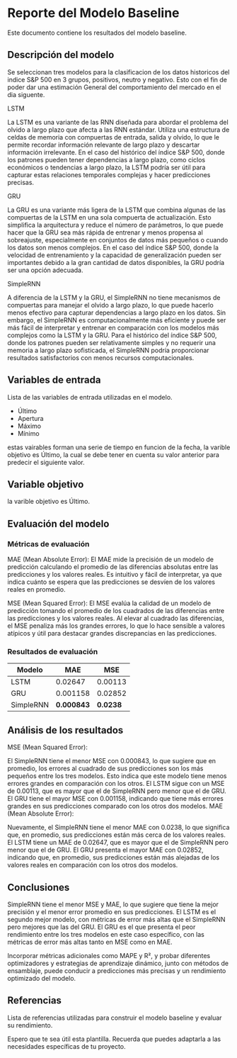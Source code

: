 # Reporte del Modelo Baseline

Este documento contiene los resultados del modelo baseline.

## Descripción del modelo

Se seleccionan tres modelos para la clasificacion de los datos historicos del indice S&P 500 en 3 grupos, positivos, neutro y negativo. Esto con el fin de poder dar una estimación General del comportamiento del mercado en el dia siguente.

LSTM

La LSTM es una variante de las RNN diseñada para abordar el problema del olvido a largo plazo que afecta a las RNN estándar. Utiliza una estructura de celdas de memoria con compuertas de entrada, salida y olvido, lo que le permite recordar información relevante de largo plazo y descartar información irrelevante. En el caso del histórico del índice S&P 500, donde los patrones pueden tener dependencias a largo plazo, como ciclos económicos o tendencias a largo plazo, la LSTM podría ser útil para capturar estas relaciones temporales complejas y hacer predicciones precisas.

GRU

La GRU es una variante más ligera de la LSTM que combina algunas de las compuertas de la LSTM en una sola compuerta de actualización. Esto simplifica la arquitectura y reduce el número de parámetros, lo que puede hacer que la GRU sea más rápida de entrenar y menos propensa al sobreajuste, especialmente en conjuntos de datos más pequeños o cuando los datos son menos complejos. En el caso del índice S&P 500, donde la velocidad de entrenamiento y la capacidad de generalización pueden ser importantes debido a la gran cantidad de datos disponibles, la GRU podría ser una opción adecuada.

SimpleRNN

A diferencia de la LSTM y la GRU, el SimpleRNN no tiene mecanismos de compuertas para manejar el olvido a largo plazo, lo que puede hacerlo menos efectivo para capturar dependencias a largo plazo en los datos. Sin embargo, el SimpleRNN es computacionalmente más eficiente y puede ser más fácil de interpretar y entrenar en comparación con los modelos más complejos como la LSTM y la GRU. Para el histórico del índice S&P 500, donde los patrones pueden ser relativamente simples y no requerir una memoria a largo plazo sofisticada, el SimpleRNN podría proporcionar resultados satisfactorios con menos recursos computacionales.

## Variables de entrada

Lista de las variables de entrada utilizadas en el modelo.

 * Último
 * Apertura
 * Máximo
 * Mínimo

estas vairables forman una serie de tiempo en funcion de la fecha, la varible objetivo es Último, la cual se debe tener en cuenta su valor anterior para predecir el siguiente valor.

## Variable objetivo

la varible objetivo es Último.

## Evaluación del modelo

### Métricas de evaluación

MAE (Mean Absolute Error): El MAE mide la precisión de un modelo de predicción calculando el promedio de las diferencias absolutas entre las predicciones y los valores reales. Es intuitivo y fácil de interpretar, ya que indica cuánto se espera que las predicciones se desvíen de los valores reales en promedio.

MSE (Mean Squared Error): El MSE evalúa la calidad de un modelo de predicción tomando el promedio de los cuadrados de las diferencias entre las predicciones y los valores reales. Al elevar al cuadrado las diferencias, el MSE penaliza más los grandes errores, lo que lo hace sensible a valores atípicos y útil para destacar grandes discrepancias en las predicciones.

### Resultados de evaluación

| Modelo | MAE | MSE | 
| --- | --- | --- | 
| LSTM | 0.02647 |  0.00113 |
| GRU |  0.001158 | 0.02852 |
| SimpleRNN | **0.000843** | **0.0238** |

## Análisis de los resultados

MSE (Mean Squared Error):

El SimpleRNN tiene el menor MSE con 0.000843, lo que sugiere que en promedio, los errores al cuadrado de sus predicciones son los más pequeños entre los tres modelos. Esto indica que este modelo tiene menos errores grandes en comparación con los otros.
El LSTM sigue con un MSE de 0.00113, que es mayor que el de SimpleRNN pero menor que el de GRU.
El GRU tiene el mayor MSE con 0.001158, indicando que tiene más errores grandes en sus predicciones comparado con los otros dos modelos.
MAE (Mean Absolute Error):

Nuevamente, el SimpleRNN tiene el menor MAE con 0.0238, lo que significa que, en promedio, sus predicciones están más cerca de los valores reales.
El LSTM tiene un MAE de 0.02647, que es mayor que el de SimpleRNN pero menor que el de GRU.
El GRU presenta el mayor MAE con 0.02852, indicando que, en promedio, sus predicciones están más alejadas de los valores reales en comparación con los otros dos modelos.

## Conclusiones

SimpleRNN tiene el menor MSE y MAE, lo que sugiere que tiene la mejor precisión y el menor error promedio en sus predicciones.
El LSTM es el segundo mejor modelo, con métricas de error más altas que el SimpleRNN pero mejores que las del GRU.
El GRU es el que presenta el peor rendimiento entre los tres modelos en este caso específico, con las métricas de error más altas tanto en MSE como en MAE.

Incorporar métricas adicionales como MAPE y R², y probar diferentes optimizadores y estrategias de aprendizaje dinámico, junto con métodos de ensamblaje, puede conducir a predicciones más precisas y un rendimiento optimizado del modelo.

## Referencias

Lista de referencias utilizadas para construir el modelo baseline y evaluar su rendimiento.

Espero que te sea útil esta plantilla. Recuerda que puedes adaptarla a las necesidades específicas de tu proyecto.
